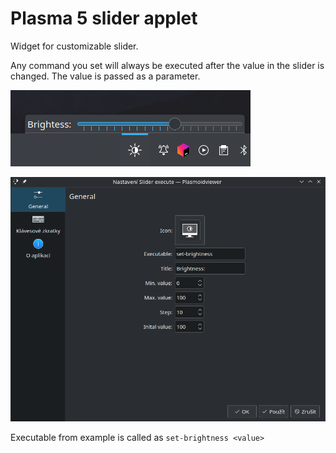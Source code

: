 # Plasma 5 slider applet

Widget for customizable slider. 

Any command you set will always be executed after the value in the slider is changed. The value is passed as a parameter.

![Preview](preview.png)


![Configuration](config.png)

Executable from example is called as `set-brightness <value>`